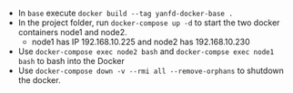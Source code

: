 - In `base` execute `docker build --tag yanfd-docker-base .`
- In the project folder, run `docker-compose up -d` to start the two docker containers node1 and node2.
  - node1 has IP 192.168.10.225 and node2 has 192.168.10.230
- Use `docker-compose exec node2 bash` and `docker-compse exec node1 bash` to bash into the Docker
- Use `docker-compose down -v --rmi all --remove-orphans` to shutdown the docker.

